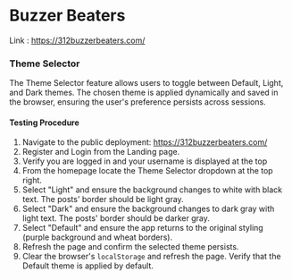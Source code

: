 # Buzzer Beaters 
Link : https://312buzzerbeaters.com/

### Theme Selector
The Theme Selector feature allows users to toggle between Default, Light, and Dark themes. The chosen theme is applied dynamically and saved in the browser, ensuring the user's preference persists across sessions.

#### Testing Procedure
1. Navigate to the public deployment: https://312buzzerbeaters.com/
2. Register and Login from the Landing page.
3. Verify you are logged in and your username is displayed at the top
4. From the homepage locate the Theme Selector dropdown at the top right.
5. Select "Light" and ensure the background changes to white with black text. The posts' border should be light gray.
6. Select "Dark" and ensure the background changes to dark gray with light text. The posts' border should be darker gray.
7. Select "Default" and ensure the app returns to the original styling (purple background and wheat borders).
8. Refresh the page and confirm the selected theme persists.
9. Clear the browser's `localStorage` and refresh the page. Verify that the Default theme is applied by default.
